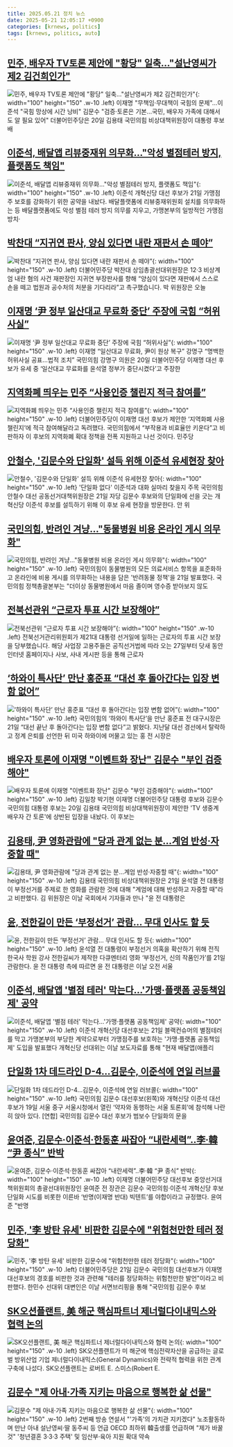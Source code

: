 ```yaml
---
title: 2025.05.21 정치 뉴스
date: 2025-05-21 12:05:17 +0900
categories: [krnews, politics]
tags: [krnews, politics, auto]
---
```

## [민주, 배우자 TV토론 제안에 "황당" 일축…"설난영씨가 제2 김건희인가"](https://n.news.naver.com/mnews/article/586/0000103702)

![민주, 배우자 TV토론 제안에 "황당" 일축…"설난영씨가 제2 김건희인가"](https://mimgnews.pstatic.net/image/origin/586/2025/05/20/103702.jpg?type=nf220_150){: width="100" height="150" .w-10 .left}
이재명 "무책임·무대책이 국힘의 문제"…이준석 "국힘 망상에 시간 낭비" 김문수 "검증·토론은 기본…국민, 배우자 가족에 대해서도 알 필요 있어" 더불어민주당은 20일 김용태 국민의힘 비상대책위원장이 대통령 후보 배

## [이준석, 배달앱 리뷰중재위 의무화…"악성 별점테러 방지, 플랫폼도 책임"](https://n.news.naver.com/mnews/article/014/0005352543)

![이준석, 배달앱 리뷰중재위 의무화…"악성 별점테러 방지, 플랫폼도 책임"](https://mimgnews.pstatic.net/image/origin/014/2025/05/21/5352543.jpg?type=nf220_150){: width="100" height="150" .w-10 .left}
이준석 개혁신당 대선 후보가 21일 가맹점주 보호를 강화하기 위한 공약을 내놨다. 배달플랫폼에 리뷰중재위원회 설치를 의무화하는 등 배달플랫폼에도 악성 별점 테러 방지 의무를 지우고, 가맹본부의 일방적인 가맹점 방치·

## [박찬대 “지귀연 판사, 양심 있다면 내란 재판서 손 떼야”](https://n.news.naver.com/mnews/article/056/0011955490)

![박찬대 “지귀연 판사, 양심 있다면 내란 재판서 손 떼야”](https://mimgnews.pstatic.net/image/origin/056/2025/05/21/11955490.jpg?type=nf220_150){: width="100" height="150" .w-10 .left}
더불어민주당 박찬대 상임총괄선대위원장은 12·3 비상계엄 내란 혐의 사건 재판장인 지귀연 부장판사를 향해 “양심이 있다면 재판에서 스스로 손을 떼고 법원과 공수처의 처분을 기다리라”고 촉구했습니다. 박 위원장은 오늘

## [이재명 ‘尹 정부 일산대교 무료화 중단’ 주장에 국힘 “허위사실”](https://n.news.naver.com/mnews/article/022/0004037122)

![이재명 ‘尹 정부 일산대교 무료화 중단’ 주장에 국힘 “허위사실”](https://mimgnews.pstatic.net/image/origin/022/2025/05/20/4037122.jpg?type=nf220_150){: width="100" height="150" .w-10 .left}
이재명 “일산대교 무료화, 尹이 원상 복구” 강명구 “명백한 허위사실 공표…법적 조치” 국민의힘 강명구 의원은 20일 더불어민주당 이재명 대선 후보가 유세 중 ‘일산대교 무료화를 윤석열 정부가 중단시켰다’고 주장한

## [지역화폐 띄우는 민주 “사용인증 챌린지 적극 참여를”](https://n.news.naver.com/mnews/article/020/0003636397)

![지역화폐 띄우는 민주 “사용인증 챌린지 적극 참여를”](https://mimgnews.pstatic.net/image/origin/020/2025/05/21/3636397.jpg?type=nf220_150){: width="100" height="150" .w-10 .left}
더불어민주당이 이재명 대선 후보가 제안한 ‘지역화폐 사용 챌린지’에 적극 참여해달라고 독려했다. 국민의힘에서 “부작용과 비효율만 키운다”고 비판하자 이 후보의 지역화폐 확대 정책을 전폭 지원하고 나선 것이다. 민주당

## [안철수, '김문수와 단일화' 설득 위해 이준석 유세현장 찾아](https://n.news.naver.com/mnews/article/001/0015402063)

![안철수, '김문수와 단일화' 설득 위해 이준석 유세현장 찾아](https://mimgnews.pstatic.net/image/origin/001/2025/05/21/15402063.jpg?type=nf220_150){: width="100" height="150" .w-10 .left}
'단일화 없다' 이준석과 대화 실마리 찾을지 주목 국민의힘 안철수 대선 공동선거대책위원장은 21일 자당 김문수 후보와의 단일화에 선을 긋는 개혁신당 이준석 후보를 설득하기 위해 이 후보 유세 현장을 방문한다. 안 위

## [국민의힘, 반려인 겨냥…"동물병원 비용 온라인 게시 의무화"](https://n.news.naver.com/mnews/article/015/0005134608)

![국민의힘, 반려인 겨냥…"동물병원 비용 온라인 게시 의무화"](https://mimgnews.pstatic.net/image/origin/015/2025/05/21/5134608.jpg?type=nf220_150){: width="100" height="150" .w-10 .left}
국민의힘이 동물병원의 모든 의료서비스 항목을 표준화하고 온라인에 비용 게시를 의무화하는 내용을 담은 '반려동물 정책'을 21일 발표했다. 국민의힘 정책총괄본부는 "더이상 동물병원에서 마음 졸이며 영수증 받아보지 않도

## [전북선관위 “근로자 투표 시간 보장해야”](https://n.news.naver.com/mnews/article/056/0011955374)

![전북선관위 “근로자 투표 시간 보장해야”](https://mimgnews.pstatic.net/image/origin/056/2025/05/21/11955374.jpg?type=nf220_150){: width="100" height="150" .w-10 .left}
전북선거관리위원회가 제21대 대통령 선거일에 일하는 근로자의 투표 시간 보장을 당부했습니다. 해당 사업장 고용주들은 공직선거법에 따라 오는 27일부터 닷새 동안 인터넷 홈페이지나 사보, 사내 게시판 등을 통해 근로자

## [‘하와이 특사단’ 만난 홍준표 “대선 후 돌아간다는 입장 변함 없어”](https://n.news.naver.com/mnews/article/032/0003370865)

![‘하와이 특사단’ 만난 홍준표 “대선 후 돌아간다는 입장 변함 없어”](https://mimgnews.pstatic.net/image/origin/032/2025/05/21/3370865.jpg?type=nf220_150){: width="100" height="150" .w-10 .left}
국민의힘의 ‘하와이 특사단’을 만난 홍준표 전 대구시장은 21일 “대선 끝난 후 돌아간다는 입장 변함 없다”고 밝혔다. 지난달 대선 경선에서 탈락하고 정계 은퇴를 선언한 뒤 미국 하와이에 머물고 있는 홍 전 시장은

## [배우자 토론에 이재명 "이벤트화 장난" 김문수 "부인 검증해야"](https://n.news.naver.com/mnews/article/421/0008261825)

![배우자 토론에 이재명 "이벤트화 장난" 김문수 "부인 검증해야"](https://mimgnews.pstatic.net/image/origin/421/2025/05/20/8261825.jpg?type=nf220_150){: width="100" height="150" .w-10 .left}
김일창 박기현 이재명 더불어민주당 대통령 후보와 김문수 국민의힘 대통령 후보는 20일 김용태 국민의힘 비상대책위원장이 제안한 'TV 생중계 배우자 간 토론'에 상반된 입장을 내놨다. 이 후보는

## [김용태, 尹 영화관람에 "당과 관계 없는 분…계엄 반성·자중할 때"](https://n.news.naver.com/mnews/article/277/0005596053)

![김용태, 尹 영화관람에 "당과 관계 없는 분…계엄 반성·자중할 때"](https://mimgnews.pstatic.net/image/origin/277/2025/05/21/5596053.jpg?type=nf220_150){: width="100" height="150" .w-10 .left}
김용태 국민의힘 비상대책위원장은 21일 윤석열 전 대통령이 부정선거를 주제로 한 영화를 관람한 것에 대해 "계엄에 대해 반성하고 자중할 때"라고 비판했다. 김 위원장은 이날 국회에서 기자들과 만나 "윤 전 대통령은

## [윤, 전한길이 만든 ‘부정선거’ 관람… 무대 인사도 할 듯](https://n.news.naver.com/mnews/article/005/0001777766)

![윤, 전한길이 만든 ‘부정선거’ 관람… 무대 인사도 할 듯](https://mimgnews.pstatic.net/image/origin/005/2025/05/21/1777766.jpg?type=nf220_150){: width="100" height="150" .w-10 .left}
윤석열 전 대통령이 부정선거 의혹을 확산하기 위해 전직 한국사 학원 강사 전한길씨가 제작한 다큐멘터리 영화 ‘부정선거, 신의 작품인가’를 21일 관람한다. 윤 전 대통령 측에 따르면 윤 전 대통령은 이날 오전 서울

## [이준석, 배달앱 '별점 테러' 막는다…'가맹·플랫폼 공동책임제' 공약](https://n.news.naver.com/mnews/article/003/0013255271)

![이준석, 배달앱 '별점 테러' 막는다…'가맹·플랫폼 공동책임제' 공약](https://mimgnews.pstatic.net/image/origin/003/2025/05/21/13255271.jpg?type=nf220_150){: width="100" height="150" .w-10 .left}
이준석 개혁신당 대선후보는 21일 블랙컨슈머의 별점테러를 막고 가맹본부의 부당한 계약으로부터 가맹점주를 보호하는 '가맹·플랫폼 공동책임제' 도입을 발표했다 개혁신당 선대위는 이날 보도자료를 통해 "현재 배달앱(애플리

## [단일화 1차 데드라인 D-4…김문수, 이준석에 연일 러브콜](https://n.news.naver.com/mnews/article/016/0002473941)

![단일화 1차 데드라인 D-4…김문수, 이준석에 연일 러브콜](https://mimgnews.pstatic.net/image/origin/016/2025/05/20/2473941.jpg?type=nf220_150){: width="100" height="150" .w-10 .left}
국민의힘 김문수 대선후보(왼쪽)와 개혁신당 이준석 대선후보가 19일 서울 중구 서울시청에서 열린 ‘약자와 동행하는 서울 토론회’에 참석해 나란히 앉아 있다. [연합] 국민의힘 김문수 대선 후보가 범보수 단일화의 문을

## [윤여준, 김문수·이준석·한동훈 싸잡아 “내란세력”..李·韓 “尹 종식” 반박](https://n.news.naver.com/mnews/article/014/0005352609)

![윤여준, 김문수·이준석·한동훈 싸잡아 “내란세력”..李·韓 “尹 종식” 반박](https://mimgnews.pstatic.net/image/origin/014/2025/05/21/5352609.jpg?type=nf220_150){: width="100" height="150" .w-10 .left}
이재명 더불어민주당 대선후보 중앙선거대책위원회의 총괄선대위원장인 윤여준 전 장관은 김문수 국민의힘·이준석 개혁신당 후보 단일화 시도를 비롯한 이른바 ‘반명(이재명 반대) 빅텐트’를 야합이라고 규정했다. 윤여준 "반명

## [민주, '李 방탄 유세' 비판한 김문수에 "위험천만한 테러 정당화"](https://n.news.naver.com/mnews/article/003/0013255218)

![민주, '李 방탄 유세' 비판한 김문수에 "위험천만한 테러 정당화"](https://mimgnews.pstatic.net/image/origin/003/2025/05/21/13255218.jpg?type=nf220_150){: width="100" height="150" .w-10 .left}
더불어민주당은 21일 김문수 국민의힘 대선후보가 이재명 대선후보의 경호를 비판한 것과 관련해 "테러를 정당화하는 위험천만한 발언"이라고 비판했다. 한민수 선대위 대변인은 이날 서면브리핑을 통해 "국민의힘 김문수 후보

## [SK오션플랜트, 美 해군 핵심파트너 제너럴다이내믹스와 협력 논의](https://n.news.naver.com/mnews/article/003/0013255219)

![SK오션플랜트, 美 해군 핵심파트너 제너럴다이내믹스와 협력 논의](https://mimgnews.pstatic.net/image/origin/003/2025/05/21/13255219.jpg?type=nf220_150){: width="100" height="150" .w-10 .left}
SK오션플랜트가 미 해군에 핵심전략자산을 공급하는 글로벌 방위산업 기업 제너럴다이내믹스(General Dynamics)와 전략적 협력을 위한 관계 구축에 나섰다. SK오션플랜트는 로버트 E. 스미스(Robert E.

## [김문수 "제 아내·가족 지키는 마음으로 행복한 삶 선물"](https://n.news.naver.com/mnews/article/079/0004026570)

![김문수 "제 아내·가족 지키는 마음으로 행복한 삶 선물"](https://mimgnews.pstatic.net/image/origin/079/2025/05/20/4026570.jpg?type=nf220_150){: width="100" height="150" .w-10 .left}
2번째 방송 연설서 "'가족'의 가치관 지키겠다" 노조활동하며 만난 아내 설난영씨·딸 동주씨 등 언급 OECD 최하위 韓출생률 언급하며 "제가 바꿀 것" '청년결혼 3·3·3 주택' 및 임산부·육아 지원 확대 약속

